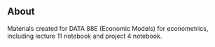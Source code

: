 ## About

Materials created for DATA 88E (Economic Models) for econometrics, including lecture 11 notebook and project 4 notebook.
